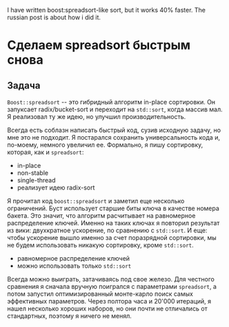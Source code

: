 I have written boost:spreadsort-like sort, but it works 40% faster. The russian post is about how i did it.

# Сделаем spreadsort быстрым снова
## Задача
`Boost::spreadsort` -- это гибридный алгоритм in-place сортировки. Он запуксает radix/bucket-sort и переходит на `std::sort`, когда массив мал. Я реализовал ту же идею, но улучшил производительность. 

Всегда есть соблазн написать быстрый код, сузив исходную задачу, но мне это не подходит. Я постарался сохранить универсальность кода и, по-моему, немного увеличил ее. Формально, я пишу сортировку, которая, как и `spreadsort`:
- in-place
- non-stable
- single-thread
- реализует идею radix-sort

Я прочитал код `boost::spreadsort` и заметил еще несколько ограничений. Буст использует старшие биты ключа в качестве номера бакета. Это значит, что алгоритм расчитывает на равномерное распределение ключей. Именно на таких ключах я повторил результат из вики: двухкратное ускорение, по сравнению с `std::sort`. И еще: чтобы ускорение вышло именно за счет поразрядной сортировки, мы не будем использовать никакую сортировку, кроме `std::sort`.
- равномерное распределение ключей
- можно использовать только `std::sort`

Всегда можно выиграть, затачиваясь под свое железо. Для честного сравнения я сначала вручную поигрался с параметрами `spreadsort`, а потом запустил оптимизированный монте-карло поиск самых эффективных параметров. Через полтора часа и 20'000 итераций, я нашел несколько хороших наборов, но они почти не отличались от стандартных, поэтому я ничего не менял.
